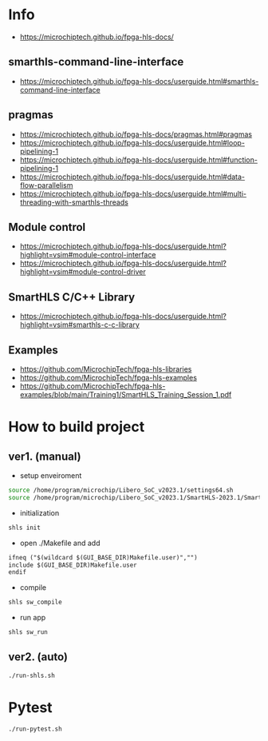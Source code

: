 # Info

* <https://microchiptech.github.io/fpga-hls-docs/>

## smarthls-command-line-interface

* <https://microchiptech.github.io/fpga-hls-docs/userguide.html#smarthls-command-line-interface>

## pragmas

* <https://microchiptech.github.io/fpga-hls-docs/pragmas.html#pragmas>
* <https://microchiptech.github.io/fpga-hls-docs/userguide.html#loop-pipelining-1>
* <https://microchiptech.github.io/fpga-hls-docs/userguide.html#function-pipelining-1>
* <https://microchiptech.github.io/fpga-hls-docs/userguide.html#data-flow-parallelism>
* <https://microchiptech.github.io/fpga-hls-docs/userguide.html#multi-threading-with-smarthls-threads>

## Module control

* <https://microchiptech.github.io/fpga-hls-docs/userguide.html?highlight=vsim#module-control-interface>
* <https://microchiptech.github.io/fpga-hls-docs/userguide.html?highlight=vsim#module-control-driver>

## SmartHLS C/C++ Library

* <https://microchiptech.github.io/fpga-hls-docs/userguide.html?highlight=vsim#smarthls-c-c-library>

## Examples

* <https://github.com/MicrochipTech/fpga-hls-libraries>
* <https://github.com/MicrochipTech/fpga-hls-examples>
* <https://github.com/MicrochipTech/fpga-hls-examples/blob/main/Training1/SmartHLS_Training_Session_1.pdf>

# How to build project

## ver1. (manual)

* setup enveiroment

``` sh
source /home/program/microchip/Libero_SoC_v2023.1/settings64.sh
source /home/program/microchip/Libero_SoC_v2023.1/SmartHLS-2023.1/SmartHLS/examples/scripts/utils/autocomplete/bash_autocomplete.sh
```

* initialization

``` sh
shls init
```

* open ./Makefile and add

``` txt
ifneq ("$(wildcard $(GUI_BASE_DIR)Makefile.user)","")
include $(GUI_BASE_DIR)Makefile.user
endif
```

* compile

``` sh
shls sw_compile
```

* run app

``` sh
shls sw_run
```

## ver2. (auto)

``` sh
./run-shls.sh
```

# Pytest

``` sh
./run-pytest.sh
```
